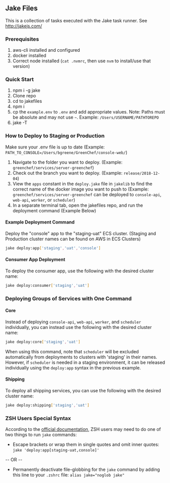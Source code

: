 ## Jake Files
This is a collection of tasks executed with the Jake task runner. See http://jakejs.com/

### Prerequisites
1. aws-cli installed and configured
2. docker installed
3. Correct node installed (`cat .nvmrc`, then use `nvm` to install/use that version)

### Quick Start
1. npm i -g jake
2. Clone repo
3. cd to jakefiles
4. npm i
5. cp the `example.env` to `.env` and add appropriate values. Note: Paths must be absolute and
may not use `~`. Example: `/Users/USERNAME/PATHTOREPO`
6. jake -T

### How to Deploy to Staging or Production
Make sure your .env file is up to date
(Example: `PATH_TO_CONSOLE=/Users/bgreene/GreenChef/console-web/`)

1. Navigate to the folder you want to deploy. (Example: `greenchef/services/server-greenchef`)
2. Check out the branch you want to deploy. (Example: `release/2018-12-04`)
3. View the `apps` constant in the `deploy.jake` file in `jakelib` to find the correct name of the docker image you want to push to
(Example: `greenchef/services/server-greenchef` can be deployed to `console-api`, `web-api`, `worker`, or `scheduler`)
4. In a separate terminal tab, open the jakefiles repo, and run the deployment command (Example Below)

#### Example Deployment Command
Deploy the "console" app to the "staging-uat" ECS cluster.
(Staging and Production cluster names can be found on AWS in ECS Clusters)
```bash
jake deploy:app['staging','uat','console']
```

#### Consumer App Deployment
To deploy the consumer app, use the following with the desired cluster name:
```bash
jake deploy:consumer['staging','uat']
```

### Deploying Groups of Services with One Command

#### Core
Instead of deploying `console-api`, `web-api`, `worker`, and `scheduler` individually, you can instead use the following
with the desired cluster name:
```bash
jake deploy:core['staging','uat']
```
When using this command, note that `scheduler` will be excluded automatically from deployments to clusters with
'staging' in their names. However, if `scheduler` is needed in a staging environment, it can be released individually
using the `deploy:app` syntax in the previous example.

#### Shipping
To deploy all shipping services, you can use the following with the desired cluster name:
```bash
jake deploy:shipping['staging','uat']
```

### ZSH Users Special Syntax
According to the [official documentation](http://jakejs.com/docs), ZSH users may need to do one of two things to run `jake` commands:
- Escape brackets or wrap them in single quotes and omit inner quotes: `jake 'deploy:app[staging-uat,console]'`

-- OR --

- Permanently deactivate file-globbing for the `jake` command by adding this line to your `.zshrc` file: `alias jake="noglob jake"`
